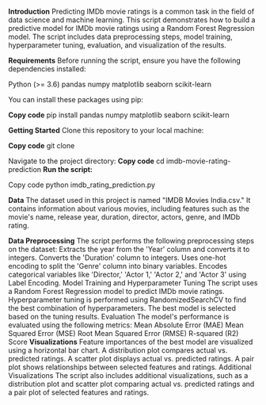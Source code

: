 **Introduction**
Predicting IMDb movie ratings is a common task in the field of data science and machine learning. This script demonstrates how to build a predictive model for IMDb movie ratings using a Random Forest Regression model. The script includes data preprocessing steps, model training, hyperparameter tuning, evaluation, and visualization of the results.

**Requirements**
Before running the script, ensure you have the following dependencies installed:

Python (>= 3.6)
pandas
numpy
matplotlib
seaborn
scikit-learn

You can install these packages using pip:

**Copy code**
pip install pandas numpy matplotlib seaborn scikit-learn

**Getting Started**
Clone this repository to your local machine:

**Copy code**
git clone <repository-url>

Navigate to the project directory:
**Copy code**
cd imdb-movie-rating-prediction
**Run the script:**

Copy code
python imdb_rating_prediction.py

**Data**
The dataset used in this project is named "IMDB Movies India.csv." It contains information about various movies, including features such as the movie's name, release year, duration, director, actors, genre, and IMDb rating.

**Data Preprocessing**
The script performs the following preprocessing steps on the dataset:
Extracts the year from the 'Year' column and converts it to integers.
Converts the 'Duration' column to integers.
Uses one-hot encoding to split the 'Genre' column into binary variables.
Encodes categorical variables like 'Director,' 'Actor 1,' 'Actor 2,' and 'Actor 3' using Label Encoding.
Model Training and Hyperparameter Tuning
The script uses a Random Forest Regression model to predict IMDb movie ratings.
Hyperparameter tuning is performed using RandomizedSearchCV to find the best combination of hyperparameters.
The best model is selected based on the tuning results.
Evaluation
The model's performance is evaluated using the following metrics:
Mean Absolute Error (MAE)
Mean Squared Error (MSE)
Root Mean Squared Error (RMSE)
R-squared (R2) Score
**Visualizations**
Feature importances of the best model are visualized using a horizontal bar chart.
A distribution plot compares actual vs. predicted ratings.
A scatter plot displays actual vs. predicted ratings.
A pair plot shows relationships between selected features and ratings.
Additional Visualizations
The script also includes additional visualizations, such as a distribution plot and scatter plot comparing actual vs. predicted ratings and a pair plot of selected features and ratings.
